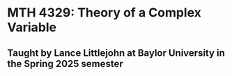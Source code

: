 # MTH 4329: Theory of a Complex Variable
## Taught by Lance Littlejohn at Baylor University in the Spring 2025 semester
